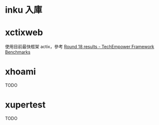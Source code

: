 # inku 入庫

# xctixweb

使用目前最快框架 actix，參考 [Round 18 results - TechEmpower Framework Benchmarks](https://www.techempower.com/benchmarks/#section=data-r18&hw=ph&test=query)

# xhoami

TODO

# xupertest

TODO